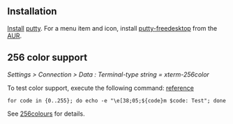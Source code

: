 ## Installation

[Install](/index.php/Install "Install") [putty](https://www.archlinux.org/packages/?name=putty). For a menu item and icon, install [putty-freedesktop](https://aur.archlinux.org/packages/putty-freedesktop/) from the [AUR](/index.php/AUR "AUR").

## 256 color support

*Settings > Connection > Data : Terminal-type string = xterm-256color*

To test color support, execute the following command: [reference](http://www.commandlinefu.com/commands/view/5879/show-numerical-values-for-each-of-the-256-colors-in-bash)

```
for code in {0..255}; do echo -e "\e[38;05;${code}m $code: Test"; done

```

See [256colours](http://www.robmeerman.co.uk/unix/256colours) for details.